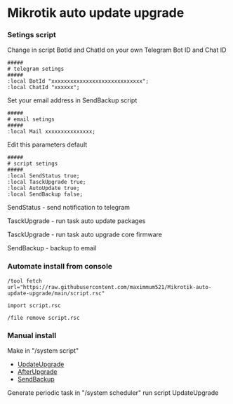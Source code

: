 # Mikrotik auto update upgrade

### Setings script
Change in script BotId and ChatId on your own Telegram Bot ID and Chat ID 

```
#####
# telegram setings 
#####
:local BotId "xxxxxxxxxxxxxxxxxxxxxxxxxxxxx";
:local ChatId "xxxxxx";
```

Set your email address in SendBackup script
```
#####
# email setings
#####
:local Mail xxxxxxxxxxxxxxx;
```

Edit this parameters default 
```
#####
# script setings
#####
:local SendStatus true;
:local TasckUpgrade true;
:local AutoUpdate true;
:local SendBackup false;
```

SendStatus - send notification to telegram 

TasckUpgrade - run task auto update packages 

TasckUpgrade - run task auto upgrade core firmware

SendBackup - backup to email

### Automate install from console 

```
/tool fetch url="https://raw.githubusercontent.com/maximmum521/Mikrotik-auto-update-upgrade/main/script.rsc"
```
```
import script.rsc
```
```
/file remove script.rsc
```  
    
### Manual install

Make in "/system script"
 - [UpdateUpgrade](https://raw.githubusercontent.com/maximmum521/Mikrotik-auto-update-upgrade/main/UpdateUpgrade) 
 - [AfterUpgrade](https://raw.githubusercontent.com/maximmum521/Mikrotik-auto-update-upgrade/main/AfterUpgrade) 
 - [SendBackup](https://raw.githubusercontent.com/maximmum521/Mikrotik-auto-update-upgrade/main/SendBackup) 

Generate periodic task in "/system scheduler" run script UpdateUpgrade
